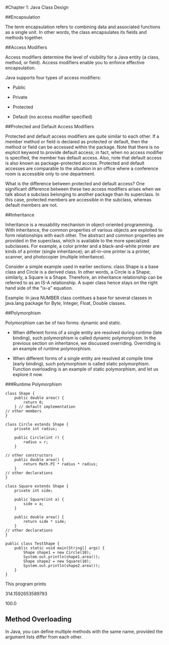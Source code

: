 #Chapter 1: Java Class Design

##Encapsulation

The term encapsulation refers to combining data and associated functions as a single
unit. In other words, the class encapsulates its fields and methods together.

##Access Modifiers

Access modifiers determine the level of visibility for a Java entity (a class, method, or field). Access
modifiers enable you to enforce effective encapsulation.

Java supports four types of access modifiers:


* Public

* Private

* Protected

* Default (no access modifier specified)

##Protected and Default Access Modifiers

Protected and default access modifiers are quite similar to each other. If a member method or field is
declared as protected or default, then the method or field can be accessed within the package. Note that
there is no explicit keyword to provide default access; in fact, when no access modifier is specified, the
member has default access. Also, note that default access is also known as package-protected access.
Protected and default accesses are comparable to the situation in an office where a conference room is
accessible only to one department.


What is the difference between protected and default access? One significant difference between these
two access modifiers arises when we talk about a subclass belonging to another package than its superclass.
In this case, protected members are accessible in the subclass, whereas default members are not.

##Inheritance

Inheritance is a reusability mechanism in object-oriented programming. With inheritance, the common
properties of various objects are exploited to form relationships with each other. The abstract and common
properties are provided in the superclass, which is available to the more specialized subclasses. For example,
a color printer and a black-and-white printer are kinds of a printer (single inheritance); an all-in-one printer
is a printer, scanner, and photocopier (multiple inheritance).

Consider a simple example used in earlier sections: class Shape is a base class and Circle is a
derived class. In other words, a Circle is a Shape; similarly, a Square is a Shape. Therefore, an inheritance
relationship can be referred to as an IS-A relationship. A super class hence stays on the right hand side of the "is-a" equation.

Example: In java NUMBER class contitues a base for several classes in java.lang package for Byte, Integer, Float, Double classes.

##Polymorphism

Polymorphism can be of two forms: dynamic and static.
* When different forms of a single entity are resolved during runtime (late binding),
such polymorphism is called dynamic polymorphism. In the previous section
on inheritance, we discussed overriding. Overriding is an example of runtime
polymorphism.

* When different forms of a single entity are resolved at compile time (early binding),
such polymorphism is called static polymorphism. Function overloading is an
example of static polymorphism, and let us explore it now.

###Runtime Polymorphism

```
class Shape {
	public double area() {
		return 0;
	} // default implementation
// other members
}

class Circle extends Shape {
	private int radius;

	public Circle(int r) {
		radius = r;
	}

// other constructors
	public double area() {
		return Math.PI * radius * radius;
	}
// other declarations
}

class Square extends Shape {
	private int side;

	public Square(int a) {
		side = a;
	}

	public double area() {
		return side * side;
	}
// other declarations
}

public class TestShape {
	public static void main(String[] args) {
		Shape shape1 = new Circle(10);
		System.out.println(shape1.area());
		Shape shape2 = new Square(10);
		System.out.println(shape2.area());
	}
}

```

This program prints

314.1592653589793

100.0

## Method Overloading

In Java, you can define multiple
methods with the same name, provided the argument lists differ from each other.
